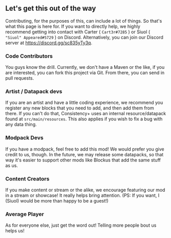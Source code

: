 ## Let's get this out of the way

Contributing, for the purposes of this, can include a lot of things. So that's what this page is here for. If you want
to directly help, we highly recommend getting into contact with Carter ( `Cart3r#7285` ) or Siuol ( `"Siuol"
Appeared#5729` ) on Discord. Alternatively, you can join our Discord server at https://discord.gg/sc835yTy3q.

### Code Contributors

You guys know the drill. Currently, we don't have a Maven or the like, if you are interested, you can fork this project
via Git. From there, you can send in pull requests.

### Artist / Datapack devs

If you are an artist and have a little coding experience, we recommend you register any new blocks that you need to add,
and then add them from there. If you can't do that, Consistency+ uses an internal resource/datapack found at
`src/main/resources`. This also applies if you wish to fix a bug with any data thing.

### Modpack Devs

If you have a modpack, feel free to add this mod! We would prefer you give credit to us, though. In the future, we may
release some datapacks, so that way it's easier to support other mods like Blockus that add the same stuff as us.

### Content Creators

If you make content or stream or the alike, we encourage featuring our mod in a stream or showcase! It really helps
bring attention. (PS: If you want, I (Siuol) would be more than happy to be a guest!)

### Average Player

As for everyone else, just get the word out! Telling more people bout us helps us!